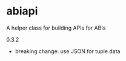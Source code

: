 # abiapi
A helper class for building APIs for ABIs

0.3.2
- breaking change: use JSON for tuple data